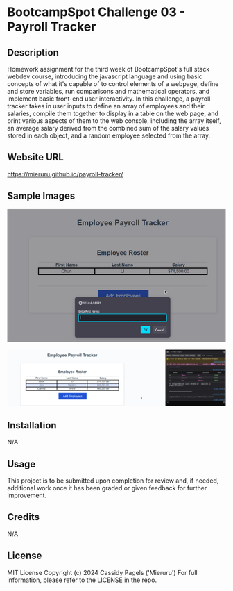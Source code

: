 # BootcampSpot Challenge 03 - Payroll Tracker

## Description

Homework assignment for the third week of BootcampSpot's full stack webdev course, introducing the javascript language and using basic concepts of what it's capable of to control elements of a webpage, define and store variables, run comparisons and mathematical operators, and implement basic front-end user interactivity. In this challenge, a payroll tracker takes in user inputs to define an array of employees and their salaries, compile them together to display in a table on the web page, and print various aspects of them to the web console, including the array itself, an average salary derived from the combined sum of the salary values stored in each object, and a random employee selected from the array.

## Website URL

https://mieruru.github.io/payroll-tracker/

## Sample Images

![alt text](./assets/sample-1.png "Sample Image 1")

![alt text](./assets/sample-2.png "Sample Image 2")

## Installation

N/A

## Usage

This project is to be submitted upon completion for review and, if needed, additional work once it has been graded or given feedback for further improvement.

## Credits

N/A

## License

MIT License Copyright (c) 2024 Cassidy Pagels ('Mieruru') For full information, please refer to the LICENSE in the repo.
